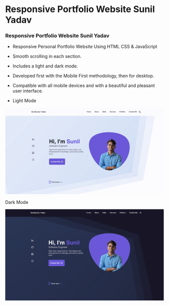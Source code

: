 # Responsive Portfolio Website Sunil Yadav
### Responsive Portfolio Website Sunil Yadav

- Responsive Personal Portfolio Website Using HTML CSS & JavaScript
- Smooth scrolling in each section.
- Includes a light and dark mode.
- Developed first with the Mobile First methodology, then for desktop.
- Compatible with all mobile devices and with a beautiful and pleasant user interface.


- Light Mode

![preview img](/Light.png)


Dark Mode 

![preview img](/Dark.png)

